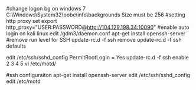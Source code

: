 #change logon bg on windows 7
C:\Windows\System32\oobe\info\backgrounds
Size must be 256
#setting http proxy
set export http_proxy="USER:PASSWORD@http://104.129.198.34:10090"
#enable auto login on kali linux
edit /gdm3/daemon.conf
apt-get install openssh-server
#remove run level for SSH
update-rc.d -f ssh remove
update-rc.d -f ssh defaults

edit /etc/ssh/sshd_config
PermitRootLogin = Yes
update-rc.d -f ssh enable 2 3 4 5
vi /etc/motd/

#ssh configuraiton
apt-get install openssh-server
edit /etc/ssh/sshd_config
edit /etc/motd

